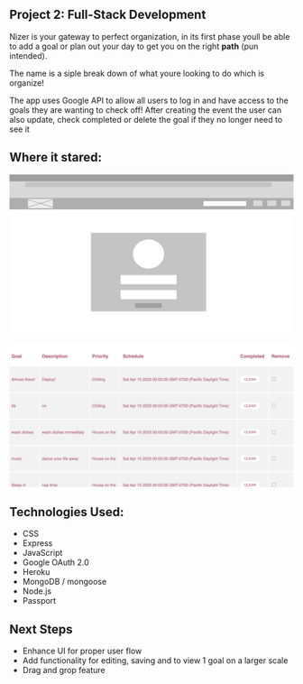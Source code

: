 <h2>Project 2: Full-Stack Development</h2>
<p>Nizer is your gateway to perfect organization, in its first phase youll be able to add a goal or plan out your day to get you on the right <b>path</b> (pun intended).<br>

The name is a siple break down of what youre looking to do which is organize!<br>


The app uses Google API to allow all users to log in and have access to the goals they are wanting to check off! After creating the event the user can also update, check completed or delete the goal if they no longer need to see it
</p>

<h2>Where it stared:</h2>

![wireframe](./public/images/w1.png)  

![view page](./public/images/1.png)  
<h2>Technologies Used:</h2>
<ul>
<li>CSS</li>
<li>Express</li>
<li>JavaScript</li>
<li>Google OAuth 2.0</li>
<li>Heroku</li>
<li>MongoDB / mongoose</li>
<li>Node.js</li>
<li>Passport</li>
</ul>

<h2>Next Steps</h2>
<ul>
<li> Enhance UI for proper user flow</li>
<li> Add functionality for editing, saving and to view 1 goal on a larger scale</li>
<li>Drag and grop feature</li>
